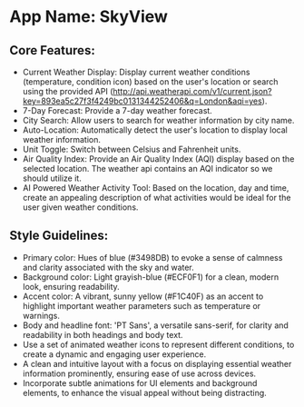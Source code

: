# **App Name**: SkyView

## Core Features:

- Current Weather Display: Display current weather conditions (temperature, condition icon) based on the user's location or search using the provided API (http://api.weatherapi.com/v1/current.json?key=893ea5c27f3f4249bc0131344252406&q=London&aqi=yes).
- 7-Day Forecast: Provide a 7-day weather forecast.
- City Search: Allow users to search for weather information by city name.
- Auto-Location: Automatically detect the user's location to display local weather information.
- Unit Toggle: Switch between Celsius and Fahrenheit units.
- Air Quality Index: Provide an Air Quality Index (AQI) display based on the selected location. The weather api contains an AQI indicator so we should utilize it. 
- AI Powered Weather Activity Tool: Based on the location, day and time, create an appealing description of what activities would be ideal for the user given weather conditions.

## Style Guidelines:

- Primary color: Hues of blue (#3498DB) to evoke a sense of calmness and clarity associated with the sky and water.
- Background color: Light grayish-blue (#ECF0F1) for a clean, modern look, ensuring readability.
- Accent color: A vibrant, sunny yellow (#F1C40F) as an accent to highlight important weather parameters such as temperature or warnings. 
- Body and headline font: 'PT Sans', a versatile sans-serif, for clarity and readability in both headings and body text.
- Use a set of animated weather icons to represent different conditions, to create a dynamic and engaging user experience.
- A clean and intuitive layout with a focus on displaying essential weather information prominently, ensuring ease of use across devices.
- Incorporate subtle animations for UI elements and background elements, to enhance the visual appeal without being distracting.